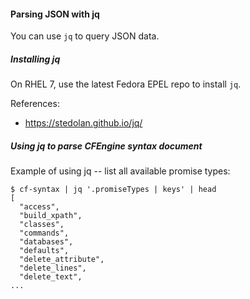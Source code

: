 #### Parsing JSON with jq

You can use `jq` to query JSON data.

##### Installing jq

On RHEL 7, use the latest Fedora EPEL repo to install `jq`.

References:
* https://stedolan.github.io/jq/

##### Using jq to parse CFEngine syntax document

Example of using jq -- list all available promise types:

```console
$ cf-syntax | jq '.promiseTypes | keys' | head
[
  "access",
  "build_xpath",
  "classes",
  "commands",
  "databases",
  "defaults",
  "delete_attribute",
  "delete_lines",
  "delete_text",
...
```
